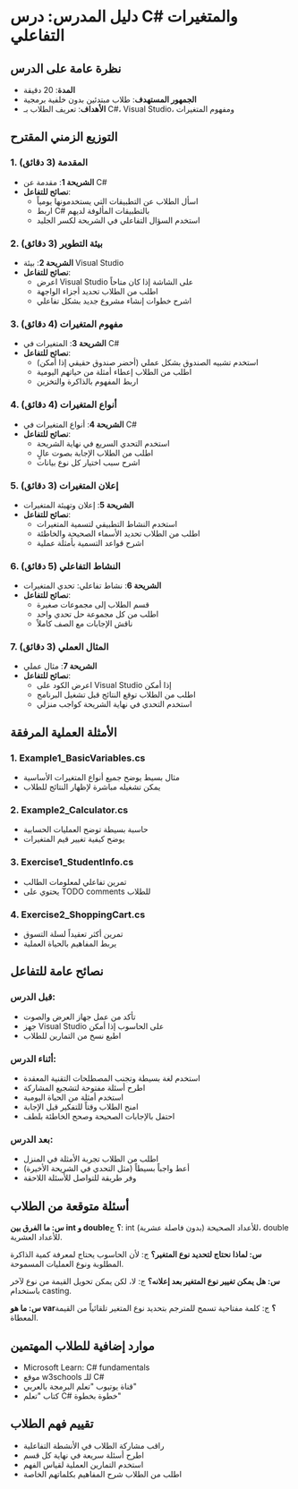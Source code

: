 # دليل المدرس: درس C# والمتغيرات التفاعلي

## نظرة عامة على الدرس
- **المدة**: 20 دقيقة
- **الجمهور المستهدف**: طلاب مبتدئين بدون خلفية برمجية
- **الأهداف**: تعريف الطلاب بـ C#، Visual Studio، ومفهوم المتغيرات

## التوزيع الزمني المقترح

### 1. المقدمة (3 دقائق)
- **الشريحة 1**: مقدمة عن C#
- **نصائح للتفاعل**:
  - اسأل الطلاب عن التطبيقات التي يستخدمونها يومياً
  - اربط C# بالتطبيقات المألوفة لديهم
  - استخدم السؤال التفاعلي في الشريحة لكسر الجليد

### 2. بيئة التطوير (3 دقائق)
- **الشريحة 2**: بيئة Visual Studio
- **نصائح للتفاعل**:
  - اعرض Visual Studio على الشاشة إذا كان متاحاً
  - اطلب من الطلاب تحديد أجزاء الواجهة
  - اشرح خطوات إنشاء مشروع جديد بشكل تفاعلي

### 3. مفهوم المتغيرات (4 دقائق)
- **الشريحة 3**: المتغيرات في C#
- **نصائح للتفاعل**:
  - استخدم تشبيه الصندوق بشكل عملي (أحضر صندوق حقيقي إذا أمكن)
  - اطلب من الطلاب إعطاء أمثلة من حياتهم اليومية
  - اربط المفهوم بالذاكرة والتخزين

### 4. أنواع المتغيرات (4 دقائق)
- **الشريحة 4**: أنواع المتغيرات في C#
- **نصائح للتفاعل**:
  - استخدم التحدي السريع في نهاية الشريحة
  - اطلب من الطلاب الإجابة بصوت عالٍ
  - اشرح سبب اختيار كل نوع بيانات

### 5. إعلان المتغيرات (3 دقائق)
- **الشريحة 5**: إعلان وتهيئة المتغيرات
- **نصائح للتفاعل**:
  - استخدم النشاط التطبيقي لتسمية المتغيرات
  - اطلب من الطلاب تحديد الأسماء الصحيحة والخاطئة
  - اشرح قواعد التسمية بأمثلة عملية

### 6. النشاط التفاعلي (5 دقائق)
- **الشريحة 6**: نشاط تفاعلي: تحدي المتغيرات
- **نصائح للتفاعل**:
  - قسم الطلاب إلى مجموعات صغيرة
  - اطلب من كل مجموعة حل تحدي واحد
  - ناقش الإجابات مع الصف كاملاً

### 7. المثال العملي (3 دقائق)
- **الشريحة 7**: مثال عملي
- **نصائح للتفاعل**:
  - اعرض الكود على Visual Studio إذا أمكن
  - اطلب من الطلاب توقع النتائج قبل تشغيل البرنامج
  - استخدم التحدي في نهاية الشريحة كواجب منزلي

## الأمثلة العملية المرفقة

### 1. Example1_BasicVariables.cs
- مثال بسيط يوضح جميع أنواع المتغيرات الأساسية
- يمكن تشغيله مباشرة لإظهار النتائج للطلاب

### 2. Example2_Calculator.cs
- حاسبة بسيطة توضح العمليات الحسابية
- يوضح كيفية تغيير قيم المتغيرات

### 3. Exercise1_StudentInfo.cs
- تمرين تفاعلي لمعلومات الطالب
- يحتوي على TODO comments للطلاب

### 4. Exercise2_ShoppingCart.cs
- تمرين أكثر تعقيداً لسلة التسوق
- يربط المفاهيم بالحياة العملية

## نصائح عامة للتفاعل

### قبل الدرس:
- تأكد من عمل جهاز العرض والصوت
- جهز Visual Studio على الحاسوب إذا أمكن
- اطبع نسخ من التمارين للطلاب

### أثناء الدرس:
- استخدم لغة بسيطة وتجنب المصطلحات التقنية المعقدة
- اطرح أسئلة مفتوحة لتشجيع المشاركة
- استخدم أمثلة من الحياة اليومية
- امنح الطلاب وقتاً للتفكير قبل الإجابة
- احتفل بالإجابات الصحيحة وصحح الخاطئة بلطف

### بعد الدرس:
- اطلب من الطلاب تجربة الأمثلة في المنزل
- أعط واجباً بسيطاً (مثل التحدي في الشريحة الأخيرة)
- وفر طريقة للتواصل للأسئلة اللاحقة

## أسئلة متوقعة من الطلاب

**س: ما الفرق بين int و double؟**
ج: int للأعداد الصحيحة (بدون فاصلة عشرية)، double للأعداد العشرية.

**س: لماذا نحتاج لتحديد نوع المتغير؟**
ج: لأن الحاسوب يحتاج لمعرفة كمية الذاكرة المطلوبة ونوع العمليات المسموحة.

**س: هل يمكن تغيير نوع المتغير بعد إعلانه؟**
ج: لا، لكن يمكن تحويل القيمة من نوع لآخر باستخدام casting.

**س: ما هو var؟**
ج: كلمة مفتاحية تسمح للمترجم بتحديد نوع المتغير تلقائياً من القيمة المعطاة.

## موارد إضافية للطلاب المهتمين
- Microsoft Learn: C# fundamentals
- موقع w3schools للـ C#
- قناة يوتيوب "تعلم البرمجة بالعربي"
- كتاب "تعلم C# خطوة بخطوة"

## تقييم فهم الطلاب
- راقب مشاركة الطلاب في الأنشطة التفاعلية
- اطرح أسئلة سريعة في نهاية كل قسم
- استخدم التمارين العملية لقياس الفهم
- اطلب من الطلاب شرح المفاهيم بكلماتهم الخاصة


